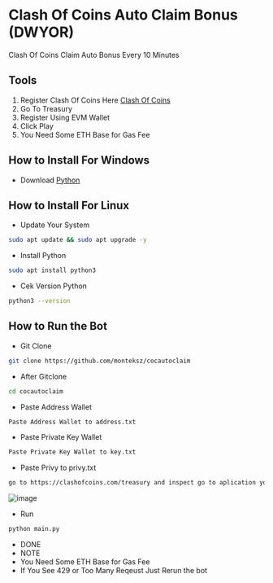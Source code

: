 # Clash Of Coins Auto Claim Bonus (DWYOR)
Clash Of Coins Claim Auto Bonus Every 10 Minutes
## Tools
1. Register Clash Of Coins Here [Clash Of Coins](https://clashofcoins.com/)
2. Go To Treasury
3. Register Using EVM Wallet
4. Click Play
5. You Need Some ETH Base for Gas Fee
## How to Install For Windows
- Download [Python](https://www.python.org/downloads/)
## How to Install For Linux
- Update Your System
```bash
sudo apt update && sudo apt upgrade -y
```
- Install Python
```bash
sudo apt install python3
```
- Cek Version Python
```bash
python3 --version
```
## How to Run the Bot
- Git Clone
```bash
git clone https://github.com/monteksz/cocautoclaim
```
- After Gitclone
```bash
cd cocautoclaim
```
- Paste Address Wallet
```bash
Paste Address Wallet to address.txt
```
- Paste Private Key Wallet
```bash
Paste Private Key Wallet to key.txt
```
- Paste Privy to privy.txt
```bash
go to https://clashofcoins.com/treasury and inspect go to aplication you can find privy:caid
```
![image](https://github.com/user-attachments/assets/acc4ca61-c062-447a-8c63-c25496a49e75)

- Run
```bash
python main.py
```
- DONE
- NOTE
- You Need Some ETH Base for Gas Fee
- If You See 429 or Too Many Reqeust Just Rerun the bot
